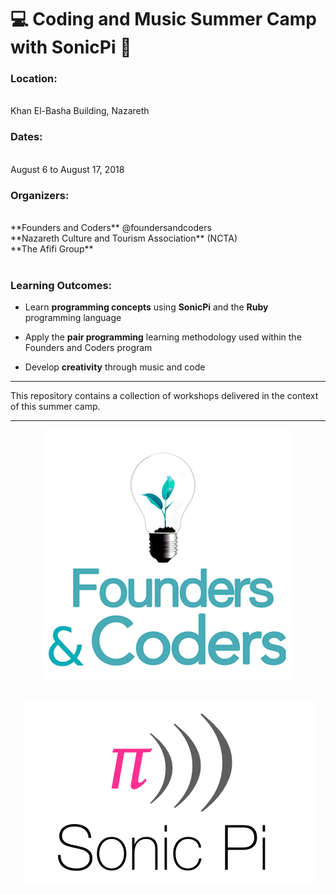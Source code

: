 # :computer: Coding and Music Summer Camp with SonicPi :musical_note:

### Location:
</br>
Khan El-Basha Building, Nazareth

### Dates:
</br>
August 6 to August 17, 2018

### Organizers:
</br>
**Founders and Coders** @foundersandcoders </br>
**Nazareth Culture and Tourism Association** (NCTA)</br>
**The Afifi Group**
<br></br>

### Learning Outcomes:

* Learn **programming concepts** using **SonicPi** and the **Ruby** programming language

* Apply the **pair programming** learning methodology used within the Founders and Coders program

* Develop **creativity** through music and code


***
This repository contains a collection of workshops delivered in the context of this summer camp.
***

<div align="center">
<img src="images/fac-logo.png?raw=true"/></br>
</div>
<div align="center" style="padding-top:30px">
<img src="images/sonic-pi-logo.png?raw=true"/>
</div>
